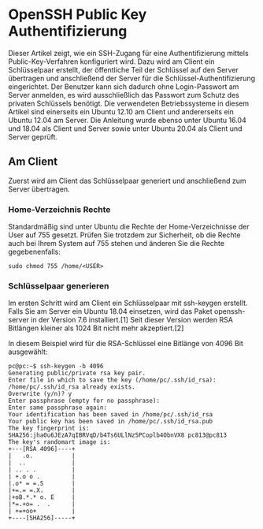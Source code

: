 # OpenSSH Public Key Authentifizierung
Dieser Artikel zeigt, wie ein SSH-Zugang für eine Authentifizierung mittels Public-Key-Verfahren konfiguriert wird. Dazu wird am Client ein Schlüsselpaar erstellt, der öffentliche Teil der Schlüssel auf den Server übertragen und anschließend der Server für die Schlüssel-Authentifizierung eingerichtet. Der Benutzer kann sich dadurch ohne Login-Passwort am Server anmelden, es wird ausschließlich das Passwort zum Schutz des privaten Schlüssels benötigt. Die verwendeten Betriebssysteme in diesem Artikel sind einerseits ein Ubuntu 12.10 am Client und andererseits ein Ubuntu 12.04 am Server. Die Anleitung wurde ebenso unter Ubuntu 16.04 und 18.04 als Client und Server sowie unter Ubuntu 20.04 als Client und Server geprüft. 

## Am Client

Zuerst wird am Client das Schlüsselpaar generiert und anschließend zum Server übertragen.

### Home-Verzeichnis Rechte

Standardmäßig sind unter Ubuntu die Rechte der Home-Verzeichnisse der User auf 755 gesetzt. Prüfen Sie trotzdem zur Sicherheit, ob die Rechte auch bei Ihrem System auf 755 stehen und änderen Sie die Rechte gegebenenfalls:
```
sudo chmod 755 /home/<USER>
```
### Schlüsselpaar generieren

Im ersten Schritt wird am Client ein Schlüsselpaar mit ssh-keygen erstellt. Falls Sie am Server ein Ubuntu 18.04 einsetzen, wird das Paket openssh-server in der Version 7.6 installiert.[1] Seit dieser Version werden RSA Bitlängen kleiner als 1024 Bit nicht mehr akzeptiert.[2]

In diesem Beispiel wird für die RSA-Schlüssel eine Bitlänge von 4096 Bit ausgewählt: 

```
pc@pc:~$ ssh-keygen -b 4096
Generating public/private rsa key pair.
Enter file in which to save the key (/home/pc/.ssh/id_rsa): 
/home/pc/.ssh/id_rsa already exists.
Overwrite (y/n)? y
Enter passphrase (empty for no passphrase): 
Enter same passphrase again: 
Your identification has been saved in /home/pc/.ssh/id_rsa
Your public key has been saved in /home/pc/.ssh/id_rsa.pub
The key fingerprint is:
SHA256:jha0u6JEzA7qIBRVqD/b4Ts6ULlNz5PCoplb4ObnVX8 pc813@pc813
The key's randomart image is:
+---[RSA 4096]----+
|   .o.           |
|  ..             |
| .. . .          |
| +.o o .         |
|.o* = =.S        |
|+=.= =.X.        |
|+oB.*.* o. E     |
|*=.+o= .  .      |
| +=+oo+          |
+----[SHA256]-----+
```
